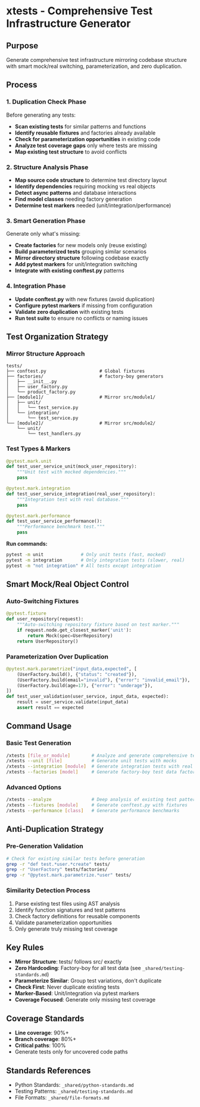 # xtests - Comprehensive Test Infrastructure Generator

## Purpose
Generate comprehensive test infrastructure mirroring codebase structure with smart mock/real switching, parameterization, and zero duplication.

## Process

### 1. Duplication Check Phase
Before generating any tests:
- **Scan existing tests** for similar patterns and functions
- **Identify reusable fixtures** and factories already available
- **Check for parameterization opportunities** in existing code
- **Analyze test coverage gaps** only where tests are missing
- **Map existing test structure** to avoid conflicts

### 2. Structure Analysis Phase  
- **Map source code structure** to determine test directory layout
- **Identify dependencies** requiring mocking vs real objects
- **Detect async patterns** and database interactions
- **Find model classes** needing factory generation
- **Determine test markers** needed (unit/integration/performance)

### 3. Smart Generation Phase
Generate only what's missing:
- **Create factories** for new models only (reuse existing)
- **Build parameterized tests** grouping similar scenarios  
- **Mirror directory structure** following codebase exactly
- **Add pytest markers** for unit/integration switching
- **Integrate with existing conftest.py** patterns

### 4. Integration Phase
- **Update conftest.py** with new fixtures (avoid duplication)
- **Configure pytest markers** if missing from configuration
- **Validate zero duplication** with existing tests
- **Run test suite** to ensure no conflicts or naming issues

## Test Organization Strategy

### Mirror Structure Approach
```
tests/
├── conftest.py                    # Global fixtures
├── factories/                     # factory-boy generators
│   ├── __init__.py
│   ├── user_factory.py
│   └── product_factory.py
├── [module1]/                     # Mirror src/module1/
│   ├── unit/
│   │   └── test_service.py       
│   └── integration/
│       └── test_service.py
└── [module2]/                     # Mirror src/module2/
    └── unit/
        └── test_handlers.py
```

### Test Types & Markers
```python
@pytest.mark.unit
def test_user_service_unit(mock_user_repository):
    """Unit test with mocked dependencies."""
    pass

@pytest.mark.integration  
def test_user_service_integration(real_user_repository):
    """Integration test with real database."""
    pass

@pytest.mark.performance
def test_user_service_performance():
    """Performance benchmark test."""
    pass
```

**Run commands:**
```bash
pytest -m unit              # Only unit tests (fast, mocked)
pytest -m integration       # Only integration tests (slower, real)
pytest -m "not integration" # All tests except integration
```

## Smart Mock/Real Object Control

### Auto-Switching Fixtures
```python
@pytest.fixture
def user_repository(request):
    """Auto-switching repository fixture based on test marker."""
    if request.node.get_closest_marker('unit'):
        return Mock(spec=UserRepository)
    return UserRepository()
```

### Parameterization Over Duplication
```python
@pytest.mark.parametrize("input_data,expected", [
    (UserFactory.build(), {"status": "created"}),
    (UserFactory.build(email="invalid"), {"error": "invalid_email"}),
    (UserFactory.build(age=17), {"error": "underage"}),
])
def test_user_validation(user_service, input_data, expected):
    result = user_service.validate(input_data)
    assert result == expected
```

## Command Usage

### Basic Test Generation
```bash
/xtests [file_or_module]        # Analyze and generate comprehensive tests
/xtests --unit [file]           # Generate unit tests with mocks
/xtests --integration [module]  # Generate integration tests with real objects
/xtests --factories [model]     # Generate factory-boy test data factories
```

### Advanced Options
```bash
/xtests --analyze               # Deep analysis of existing test patterns
/xtests --fixtures [module]     # Generate conftest.py with fixtures
/xtests --performance [class]   # Generate performance benchmarks
```

## Anti-Duplication Strategy

### Pre-Generation Validation
```bash
# Check for existing similar tests before generation
grep -r "def test.*user.*create" tests/
grep -r "UserFactory" tests/factories/
grep -r "@pytest.mark.parametrize.*user" tests/
```

### Similarity Detection Process
1. Parse existing test files using AST analysis
2. Identify function signatures and test patterns
3. Check factory definitions for reusable components
4. Validate parameterization opportunities
5. Only generate truly missing test coverage

## Key Rules
- **Mirror Structure**: tests/ follows src/ exactly
- **Zero Hardcoding**: Factory-boy for all test data (see `_shared/testing-standards.md`)
- **Parameterize Similar**: Group test variations, don't duplicate
- **Check First**: Never duplicate existing tests  
- **Marker-Based**: Unit/integration via pytest markers
- **Coverage Focused**: Generate only missing test coverage

## Coverage Standards
- **Line coverage**: 90%+
- **Branch coverage**: 80%+  
- **Critical paths**: 100%
- Generate tests only for uncovered code paths

## Standards References
- Python Standards: `_shared/python-standards.md`
- Testing Patterns: `_shared/testing-standards.md`
- File Formats: `_shared/file-formats.md`